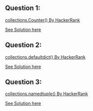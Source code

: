 Question 1:
--------------
[collections.Counter() By HackerRank](https://www.hackerrank.com/challenges/collections-counter/problem)

[See Solution here](https://github.com/Avi-1996/100DaysCodeChallenge/blob/master/100DayCode/Day47/Ques1.py)

Question 2:
--------------
[collections.defaultdict() By HackerRank](https://www.hackerrank.com/challenges/defaultdict-tutorial/problem)

[See Solution here](https://github.com/Avi-1996/100DaysCodeChallenge/blob/master/100DayCode/Day47/Ques2.py)


Question 3:
--------------
[collections.namedtuple() By HackerRank](https://www.hackerrank.com/challenges/py-collections-namedtuple/problem?h_r=next-challenge&h_v=zen)

[See Solution here](https://github.com/Avi-1996/100DaysCodeChallenge/blob/master/100DayCode/Day47/Ques3.py)
